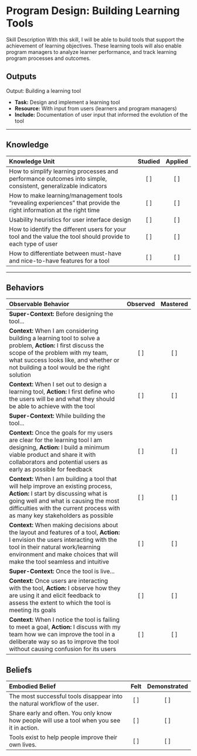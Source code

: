 # Program Design: Building Learning Tools
Skill Description
With this skill, I will be able to build tools that support the achievement of learning objectives. These learning tools will also enable program managers to analyze learner performance, and track learning program processes and outcomes.

Outputs
----------
Output: Building a learning tool

- **Task:** Design and implement a learning tool
- **Resource:** With input from users (learners and program managers)
- **Include:** Documentation of user input that informed the evolution of the tool


----------
## **Knowledge**


| Knowledge Unit   |      Studied      | Applied |
|:-------------|:------------------:|:--------:|
| How to simplify learning processes and performance outcomes into simple, consistent, generalizable indicators | [ ] | [ ]  |
| How to make learning/management tools “revealing experiences” that provide the right information at the right time | [ ] | [ ]  |
| Usability heuristics for user interface design | [ ] | [ ]  |
| How to identify the different users for your tool and the value the tool should provide to each type of user  | [ ] | [ ]  |
| How to differentiate between must-have and nice-to-have features for a tool | [ ] | [ ]  |




----------


## **Behaviors**

| Observable Behavior   |      Observed      | Mastered |
|:-------------|:------------------:|:--------:|
| **Super-Context:** Before designing the tool... |  |   |
| **Context:** When I am considering building a learning tool to solve a problem, **Action:** I first discuss the scope of the problem with my team, what success looks like, and whether or not building a tool would be the right solution | [ ] | [ ]  |
| **Context:** When I set out to design a learning tool, **Action:** I first define who the users will be and what they should be able to achieve with the tool | [ ] | [ ]  |
| **Super-Context:** While building the tool... |  |   |
| **Context:** Once the goals for my users are clear for the learning tool I am designing, **Action:** I build a minimum viable product and share it with collaborators and potential users as early as possible for feedback | [ ] | [ ]  |
| **Context:** When I am building a tool that will help improve an existing process, **Action:** I start by discussing what is going well and what is causing the most difficulties with the current process with as many key stakeholders as possible | [ ] | [ ]  |
| **Context:** When making decisions about the layout and features of a tool, **Action:** I envision the users interacting with the tool in their natural work/learning environment and make choices that will make the tool seamless and intuitive | [ ] | [ ]  |
| **Super-Context:** Once the tool is live... |  |   |
| **Context:** Once users are interacting with the tool, **Action:** I observe how they are using it and elicit feedback to assess the extent to which the tool is meeting its goals | [ ] | [ ]  |
| **Context:** When I notice the tool is failing to meet a goal, **Action:** I discuss with my team how we can improve the tool in a deliberate way so as to improve the tool without causing confusion for its users | [ ] | [ ]  |




## **Beliefs**


| Embodied Belief   |      Felt      | Demonstrated |
|:-------------|:------------------:|:--------:|
| The most successful tools disappear into the natural workflow of the user. | [ ] | [ ]  |
| Share early and often. You only know how people will use a tool when you see it in action. | [ ] | [ ]  |
| Tools exist to help people improve their own lives. | [ ] | [ ]  |



